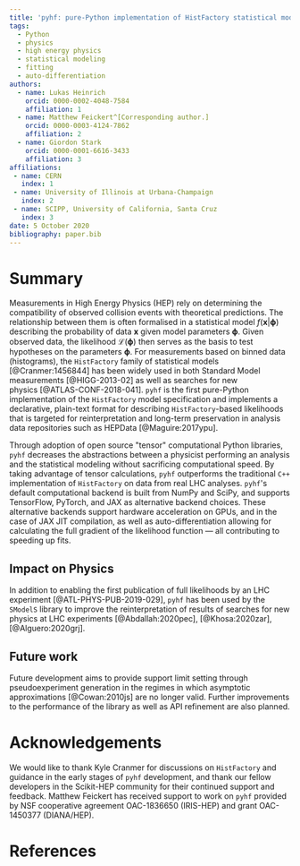 ```yaml
---
title: 'pyhf: pure-Python implementation of HistFactory statistical models'
tags:
  - Python
  - physics
  - high energy physics
  - statistical modeling
  - fitting
  - auto-differentiation
authors:
  - name: Lukas Heinrich
    orcid: 0000-0002-4048-7584
    affiliation: 1
  - name: Matthew Feickert^[Corresponding author.]
    orcid: 0000-0003-4124-7862
    affiliation: 2
  - name: Giordon Stark
    orcid: 0000-0001-6616-3433
    affiliation: 3
affiliations:
 - name: CERN
   index: 1
 - name: University of Illinois at Urbana-Champaign
   index: 2
 - name: SCIPP, University of California, Santa Cruz
   index: 3
date: 5 October 2020
bibliography: paper.bib
---
```


# Summary

Measurements in High Energy Physics (HEP) rely on determining the compatibility of observed collision events with theoretical predictions.
The relationship between them is often formalised in a statistical model $f(\mathbf{x}|\mathbf{\phi})$ describing the probability of data $\mathbf{x}$ given model parameters $\mathbf{\phi}$.
Given observed data, the likelihood $\mathcal{L}(\mathbf{\phi})$ then serves as the basis to test hypotheses on the parameters $\mathbf{\phi}$.
For measurements based on binned data (histograms), the `HistFactory` family of statistical models [@Cranmer:1456844] has been widely used in both Standard Model measurements [@HIGG-2013-02] as well as searches for new physics [@ATLAS-CONF-2018-041].
`pyhf` is the first pure-Python implementation of the `HistFactory` model specification and implements a declarative, plain-text format for describing `HistFactory`-based likelihoods that is targeted for reinterpretation and long-term preservation in analysis data repositories such as HEPData [@Maguire:2017ypu].

Through adoption of open source "tensor" computational Python libraries, `pyhf` decreases the abstractions between a physicist performing an analysis and the statistical modeling without sacrificing computational speed.
By taking advantage of tensor calculations, `pyhf` outperforms the traditional `C++` implementation of `HistFactory` on data from real LHC analyses.
`pyhf`'s default computational backend is built from NumPy and SciPy, and supports TensorFlow, PyTorch, and JAX as alternative backend choices.
These alternative backends support hardware acceleration on GPUs, and in the case of JAX JIT compilation, as well as auto-differentiation allowing for calculating the full gradient of the likelihood function &mdash; all contributing to speeding up fits.

## Impact on Physics

In addition to enabling the first publication of full likelihoods by an LHC experiment [@ATL-PHYS-PUB-2019-029], `pyhf` has been used by the `SModelS` library to improve the reinterpretation of results of searches for new physics at LHC experiments [@Abdallah:2020pec], [@Khosa:2020zar], [@Alguero:2020grj].

## Future work

Future development aims to provide support limit setting through pseudoexperiment generation in the regimes in which asymptotic approximations [@Cowan:2010js] are no longer valid.
Further improvements to the performance of the library as well as API refinement are also planned.

# Acknowledgements

We would like to thank Kyle Cranmer for discussions on `HistFactory` and guidance in the early stages of `pyhf` development, and thank our fellow developers in the Scikit-HEP community for their continued support and feedback.
Matthew Feickert has received support to work on `pyhf` provided by NSF cooperative agreement OAC-1836650 (IRIS-HEP) and grant OAC-1450377 (DIANA/HEP).

# References
